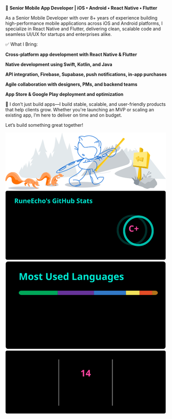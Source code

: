 🌟 **Senior Mobile App Developer | iOS • Android • React Native • Flutter**

As a Senior Mobile Developer with over 8+ years of experience building high-performance mobile applications across iOS and Android platforms, I specialize in React Native and Flutter, delivering clean, scalable code and seamless UI/UX for startups and enterprises alike.

✅ What I Bring:

**Cross-platform app development with React Native & Flutter**

**Native development using Swift, Kotlin, and Java**

**API integration, Firebase, Supabase, push notifications, in-app purchases**

**Agile collaboration with designers, PMs, and backend teams**

**App Store & Google Play deployment and optimization**

🚀 I don’t just build apps—I build stable, scalable, and user-friendly products that help clients grow. Whether you're launching an MVP or scaling an existing app, I’m here to deliver on time and on budget.

Let’s build something great together!








<img src="git-header.svg" width="500"/>












<img src="github-stats.svg.svg" width="500"/>











<img src="most-used.svg.svg" width="500"/>










<img src="commit.svg" width="500"/>
